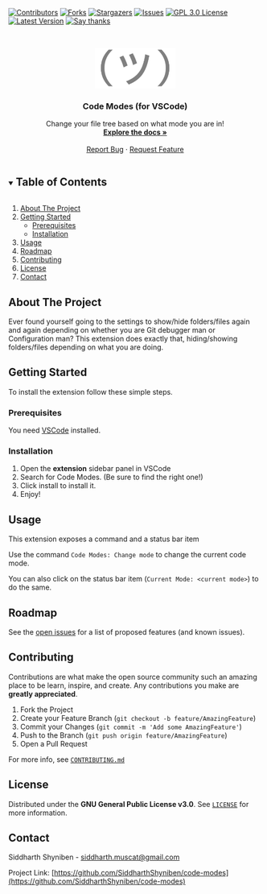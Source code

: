 [![Contributors][contributors-shield]][contributors-url]
[![Forks][forks-shield]][forks-url]
[![Stargazers][stars-shield]][stars-url]
[![Issues][issues-shield]][issues-url]
[![GPL 3.0 License][license-shield]][license-url]
[![Latest Version][tag-shield]][tag-url]
[![Say thanks][thanks-shield]][thanks-url]

<!-- PROJECT LOGO -->
<br />
<p align="center">
  <a href="https://github.com/SiddharthShyniben/code-modes">
    <!-- TODO Insert logo if applicable -->
    <img src="images/logo.svg" alt="(ツ)" height="80">
  </a>

  <h3 align="center">Code Modes (for VSCode)</h3>

  <p align="center">
    Change your file tree based on what mode you are in!
    <br />
    <!-- Directly link to the docs here if it's not in the README -->
    <a href="#documentation"><strong>Explore the docs »</strong></a>
    <br />
    <br />
    <!-- Add demo if available -->
    <!-- <a href="https://github.com/SiddharthShyniben/code-modes">View Demo</a> -->
    <!-- · -->
    <a href="https://github.com/SiddharthShyniben/code-modes/issues/new?assignees=SiddharthShyniben&labels=bug&template=bug_report.md&title=%5BBug%5D%3A+Describe+your+bug">Report Bug</a>
    ·
    <a href="https://github.com/SiddharthShyniben/code-modes/issues/new?assignees=SiddharthShyniben&labels=enhancement&template=feature_request.md&title=%5BFeature%5D%3A+Describe+your+feature">Request Feature</a>
  </p>
</p>

<!-- TABLE OF CONTENTS -->
<details open="open">
  <summary><h2 style="display: inline-block">Table of Contents</h2></summary>
  <ol>
    <li><a href="#about-the-project">About The Project</a></li>
    <li>
      <a href="#getting-started">Getting Started</a>
      <ul>
        <li><a href="#prerequisites">Prerequisites</a></li>
        <li><a href="#installation">Installation</a></li>
      </ul>
    </li>
    <li><a href="#usage">Usage</a></li>
    <li><a href="#roadmap">Roadmap</a></li>
    <li><a href="#contributing">Contributing</a></li>
    <li><a href="#license">License</a></li>
    <li><a href="#contact">Contact</a></li>
  </ol>
</details>

<!-- ABOUT THE PROJECT -->

## About The Project

<!-- [![Product Name Screen Shot][product-screenshot]](https://example.com) -->

Ever found yourself going to the settings to show/hide folders/files again and again depending on whether you are Git debugger man or Configuration man? This extension does exactly that, hiding/showing folders/files depending on what you are doing.

<!-- GETTING STARTED -->

## Getting Started

To install the extension follow these simple steps.


### Prerequisites

You need [VSCode](https://code.visualstudio.com/) installed.

### Installation

1. Open the **extension** sidebar panel in VSCode
2. Search for Code Modes. (Be sure to find the right one!)
3. Click install to install it.
4. Enjoy!

<!-- USAGE EXAMPLES -->
## Usage

This extension exposes a command and a status bar item

Use the command `Code Modes: Change mode` to change the current code mode.

You can also click on the status bar item (`Current Mode: <current mode>`) to do the same.

<!-- ROADMAP -->

## Roadmap

See the [open issues](https://github.com/SiddharthShyniben/code-modes/issues) for a list of proposed features (and known issues).

<!-- CONTRIBUTING -->

## Contributing

Contributions are what make the open source community such an amazing place to be learn, inspire, and create. Any contributions you make are **greatly appreciated**.

1. Fork the Project
2. Create your Feature Branch (`git checkout -b feature/AmazingFeature`)
3. Commit your Changes (`git commit -m 'Add some AmazingFeature'`)
4. Push to the Branch (`git push origin feature/AmazingFeature`)
5. Open a Pull Request

For more info, see [`CONTRIBUTING.md`](./CONTRIBUTING.md)

<!-- LICENSE -->

## License

Distributed under the **GNU General Public License v3.0**. See [`LICENSE`](./LICENSE) for more information.

<!-- CONTACT -->

## Contact

Siddharth Shyniben - siddharth.muscat@gmail.com

Project Link: [https://github.com/SiddharthShyniben/code-modes](https://github.com/SiddharthShyniben/code-modes)

<!-- MARKDOWN LINKS & IMAGES -->

[contributors-shield]: https://img.shields.io/github/contributors/SiddharthShyniben/code-modes.svg?style=for-the-badge
[contributors-url]: https://github.com/SiddharthShyniben/code-modes/graphs/contributors
[forks-shield]: https://img.shields.io/github/forks/SiddharthShyniben/code-modes.svg?style=for-the-badge
[forks-url]: https://github.com/SiddharthShyniben/code-modes/network/members
[stars-shield]: https://img.shields.io/github/stars/SiddharthShyniben/code-modes.svg?style=for-the-badge
[stars-url]: https://github.com/SiddharthShyniben/code-modes/stargazers
[issues-shield]: https://img.shields.io/github/issues/SiddharthShyniben/code-modes.svg?style=for-the-badge
[issues-url]: https://github.com/SiddharthShyniben/code-modes/issues
[license-shield]: https://img.shields.io/github/license/SiddharthShyniben/code-modes.svg?style=for-the-badge
[license-url]: https://github.com/SiddharthShyniben/code-modes/blob/main/LICENSE
[tag-shield]: https://img.shields.io/github/v/tag/SiddharthShyniben/code-modes?sort=semver&style=for-the-badge
[tag-url]: https://github.com/SiddharthShyniben/code-modes/
[thanks-shield]: https://img.shields.io/badge/say-thanks-ff69b4.svg?style=for-the-badge
[thanks-url]: https://saythanks.io/to/siddharth.muscat%40gmail.com
